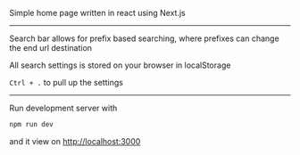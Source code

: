 Simple home page written in react using Next.js 

---

Search bar allows for prefix based searching, where prefixes can change the end url destination 

All search settings is stored on your browser in localStorage 

`Ctrl + .` to pull up the settings

---

Run development server with
```bash
npm run dev
```
and it view on [http://localhost:3000](http://localhost:3000)